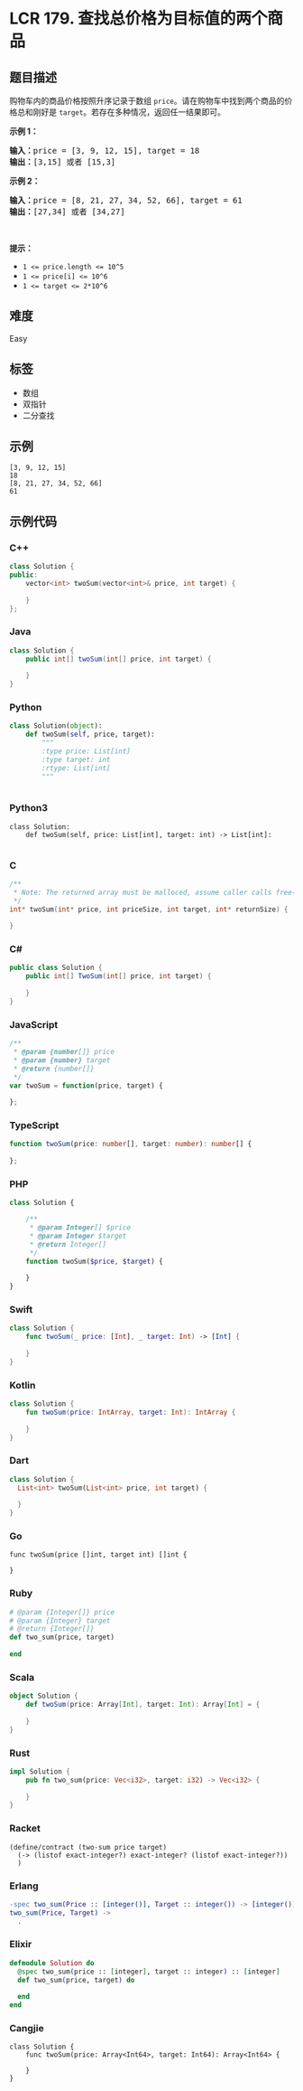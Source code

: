 # LCR 179. 查找总价格为目标值的两个商品

## 题目描述

<p>购物车内的商品价格按照升序记录于数组 <code>price</code>。请在购物车中找到两个商品的价格总和刚好是 <code>target</code>。若存在多种情况，返回任一结果即可。</p>

<p><strong>示例 1：</strong></p>

<pre>
<strong>输入：</strong>price = [3, 9, 12, 15], target = 18
<strong>输出：</strong>[3,15] 或者 [15,3]
</pre>

<p><strong>示例 2：</strong></p>

<pre>
<strong>输入：</strong>price = [8, 21, 27, 34, 52, 66], target = 61
<strong>输出：</strong>[27,34] 或者 [34,27]
</pre>

<p>&nbsp;</p>

<p><strong>提示：</strong></p>

<ul>
	<li><code>1 &lt;= price.length &lt;= 10^5</code></li>
	<li><code>1 &lt;= price[i] &lt;= 10^6</code></li>
	<li><code>1 &lt;= target &lt;= 2*10^6</code></li>
</ul>


## 难度

Easy

## 标签

- 数组
- 双指针
- 二分查找

## 示例

```
[3, 9, 12, 15]
18
[8, 21, 27, 34, 52, 66]
61
```

## 示例代码

### C++

```cpp
class Solution {
public:
    vector<int> twoSum(vector<int>& price, int target) {
        
    }
};
```

### Java

```java
class Solution {
    public int[] twoSum(int[] price, int target) {
        
    }
}
```

### Python

```python
class Solution(object):
    def twoSum(self, price, target):
        """
        :type price: List[int]
        :type target: int
        :rtype: List[int]
        """
        
```

### Python3

```python3
class Solution:
    def twoSum(self, price: List[int], target: int) -> List[int]:
        
```

### C

```c
/**
 * Note: The returned array must be malloced, assume caller calls free().
 */
int* twoSum(int* price, int priceSize, int target, int* returnSize) {
    
}
```

### C#

```csharp
public class Solution {
    public int[] TwoSum(int[] price, int target) {
        
    }
}
```

### JavaScript

```javascript
/**
 * @param {number[]} price
 * @param {number} target
 * @return {number[]}
 */
var twoSum = function(price, target) {
    
};
```

### TypeScript

```typescript
function twoSum(price: number[], target: number): number[] {
    
};
```

### PHP

```php
class Solution {

    /**
     * @param Integer[] $price
     * @param Integer $target
     * @return Integer[]
     */
    function twoSum($price, $target) {
        
    }
}
```

### Swift

```swift
class Solution {
    func twoSum(_ price: [Int], _ target: Int) -> [Int] {
        
    }
}
```

### Kotlin

```kotlin
class Solution {
    fun twoSum(price: IntArray, target: Int): IntArray {
        
    }
}
```

### Dart

```dart
class Solution {
  List<int> twoSum(List<int> price, int target) {
    
  }
}
```

### Go

```golang
func twoSum(price []int, target int) []int {
    
}
```

### Ruby

```ruby
# @param {Integer[]} price
# @param {Integer} target
# @return {Integer[]}
def two_sum(price, target)
    
end
```

### Scala

```scala
object Solution {
    def twoSum(price: Array[Int], target: Int): Array[Int] = {
        
    }
}
```

### Rust

```rust
impl Solution {
    pub fn two_sum(price: Vec<i32>, target: i32) -> Vec<i32> {
        
    }
}
```

### Racket

```racket
(define/contract (two-sum price target)
  (-> (listof exact-integer?) exact-integer? (listof exact-integer?))
  )
```

### Erlang

```erlang
-spec two_sum(Price :: [integer()], Target :: integer()) -> [integer()].
two_sum(Price, Target) ->
  .
```

### Elixir

```elixir
defmodule Solution do
  @spec two_sum(price :: [integer], target :: integer) :: [integer]
  def two_sum(price, target) do
    
  end
end
```

### Cangjie

```cangjie
class Solution {
    func twoSum(price: Array<Int64>, target: Int64): Array<Int64> {

    }
}
```

